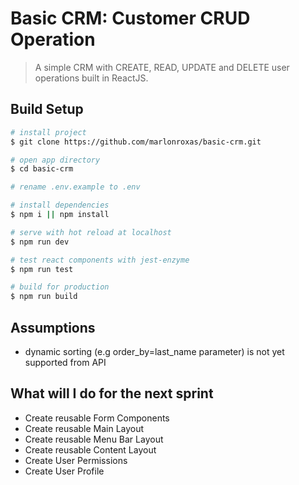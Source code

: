 # Basic CRM: Customer CRUD Operation

> A simple CRM with CREATE, READ, UPDATE and DELETE user operations built in ReactJS.

## Build Setup

```bash
# install project
$ git clone https://github.com/marlonroxas/basic-crm.git

# open app directory
$ cd basic-crm

# rename .env.example to .env

# install dependencies
$ npm i || npm install

# serve with hot reload at localhost
$ npm run dev

# test react components with jest-enzyme
$ npm run test

# build for production
$ npm run build
```

## Assumptions
* dynamic sorting (e.g order_by=last_name parameter) is not yet supported from API

## What will I do for the next sprint
* Create reusable Form Components
* Create reusable Main Layout
* Create reusable Menu Bar Layout
* Create reusable Content Layout
* Create User Permissions
* Create User Profile
